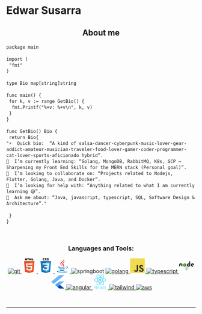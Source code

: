 # Edwar Susarra

<h2 align="center">About me</h2>

```golang
package main

import (
 "fmt"
)

type Bio map[string]string

func main() {
 for k, v := range GetBio() {
  fmt.Printf("%+v: %+v\n", k, v)
 }
}

func GetBio() Bio {
 return Bio{
"⚡  Quick bio:  “A kind of salsa-dancer-cyberpunk-music-lover-gear-addict-amateur-musician-traveler-food-lover-gamer-coder-programmer-cat-lover-sports-aficionado hybrid”.
🌱  I’m currently learning: “Golang, MongoDB, RabbitMQ, K8s, GCP — Sharpening my Front End Skills for the MERN stack (Personal goal)”.
👯  I’m looking to collaborate on: “Projects related to Nodejs, Flutter, Golang, Java, and Docker”.
🤔  I’m looking for help with: “Anything related to what I am currently learning 😅”.
💬  Ask me about: “Java, javascript, typescript, SQL, Software Design & Architecture”."

 }
}
```

<br>
<h3 align="center">Languages and Tools:</h3>
<p align="center"> <a href="https://git-scm.com/" target="_blank" rel="noreferrer"> <img src="https://www.vectorlogo.zone/logos/git-scm/git-scm-icon.svg" alt="git" width="40" height="40"/> </a> <a href="https://www.w3.org/html/" target="_blank" rel="noreferrer"> <img src="https://raw.githubusercontent.com/devicons/devicon/master/icons/html5/html5-original-wordmark.svg" alt="html5" width="40" height="40"/> </a> <a href="https://www.w3schools.com/css/" target="_blank" rel="noreferrer"> <img src="https://raw.githubusercontent.com/devicons/devicon/master/icons/css3/css3-original-wordmark.svg" alt="css3" width="40" height="40"/> </a> <a href="https://www.java.com" target="_blank" rel="noreferrer"> <img src="https://raw.githubusercontent.com/devicons/devicon/master/icons/java/java-original.svg" alt="java" width="40" height="40"/> </a> <img src="https://upload.wikimedia.org/wikipedia/commons/thumb/7/79/Spring_Boot.svg/1024px-Spring_Boot.svg.png" alt="springboot" width="40" height="40"/> </a><a href="" target="_blank" rel="noreferrer"> <img src="https://upload.wikimedia.org/wikipedia/commons/thumb/0/05/Go_Logo_Blue.svg/120px-Go_Logo_Blue.svg.png" alt="golang" width="40" height="40"/> </a> <a href="https://developer.mozilla.org/en-US/docs/Web/JavaScript" target="_blank" rel="noreferrer"> <img src="https://raw.githubusercontent.com/devicons/devicon/master/icons/javascript/javascript-original.svg" alt="javascript" width="40" height="40"/> </a> <a href="" target="_blank" rel="noreferrer"> <img src="https://upload.wikimedia.org/wikipedia/commons/4/4c/Typescript_logo_2020.svg" alt="typescript" width="40" height="40"/> </a> <a href="https://nodejs.org" target="_blank" rel="noreferrer"> <img src="https://raw.githubusercontent.com/devicons/devicon/master/icons/nodejs/nodejs-original-wordmark.svg" alt="nodejs" width="40" height="40"/> </a>  <a href="https://flutter.dev/" target="_blank" rel="noreferrer"> <img src="https://raw.githubusercontent.com/dnfield/flutter_svg/7d374d7107561cbd906d7c0ca26fef02cc01e7c8/example/assets/flutter_logo.svg?sanitize=true" alt="flutter" width="40" height="40"/> </a> <a href="" target="_blank" rel="noreferrer"> <img src="https://upload.wikimedia.org/wikipedia/commons/thumb/c/cf/Angular_full_color_logo.svg/1024px-Angular_full_color_logo.svg.png" alt="angular" width="40" height="40"/> </a>  <a href="https://reactjs.org/" target="_blank" rel="noreferrer"> <img src="https://raw.githubusercontent.com/devicons/devicon/master/icons/react/react-original-wordmark.svg" alt="react" width="40" height="40"/> </a> <a href="https://tailwindcss.com/" target="_blank" rel="noreferrer"> <img src="https://www.vectorlogo.zone/logos/tailwindcss/tailwindcss-icon.svg" alt="tailwind" width="40" height="40"/> </a></a> <a href="" target="_blank" rel="noreferrer"> <img src="https://upload.wikimedia.org/wikipedia/commons/9/93/Amazon_Web_Services_Logo.svg" alt="aws" width="40" height="40"/> </a> </p><br>







------
